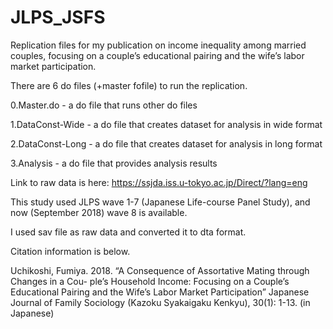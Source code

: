 # JLPS_JSFS
Replication files for my publication on income inequality among married couples, focusing on a couple’s educational pairing and the wife’s labor market participation.

There are 6 do files (+master fofile) to run the replication.

0.Master.do - a do file that runs other do files

1.DataConst-Wide - a do file that creates dataset for analysis in wide format

2.DataConst-Long - a do file that creates dataset for analysis in long format

3.Analysis - a do file that provides analysis results

Link to raw data is here: https://ssjda.iss.u-tokyo.ac.jp/Direct/?lang=eng

This study used JLPS wave 1-7 (Japanese Life-course Panel Study), and now (September 2018) wave 8 is available.

I used sav file as raw data and converted it to dta format.

Citation information is below. 

Uchikoshi, Fumiya. 2018. “A Consequence of Assortative Mating through Changes in a Cou- ple’s Household Income: Focusing on a Couple’s Educational Pairing and the Wife’s Labor Market Participation” Japanese Journal of Family Sociology (Kazoku Syakaigaku Kenkyu), 30(1): 1-13. (in Japanese)
